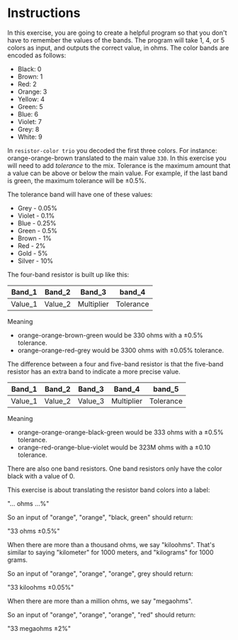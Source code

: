 # Instructions

In this exercise, you are going to create a helpful program so that you don't have to remember the values of the bands.
The program will take 1, 4, or 5 colors as input, and outputs the correct value, in ohms.
The color bands are encoded as follows:

- Black: 0
- Brown: 1
- Red: 2
- Orange: 3
- Yellow: 4
- Green: 5
- Blue: 6
- Violet: 7
- Grey: 8
- White: 9

In `resistor-color trio` you decoded the first three colors.
For instance: orange-orange-brown translated to the main value `330`.
In this exercise you will need to add _tolerance_ to the mix.
Tolerance is the maximum amount that a value can be above or below the main value.
For example, if the last band is green, the maximum tolerance will be ±0.5%.

The tolerance band will have one of these values:

- Grey - 0.05%
- Violet - 0.1%
- Blue - 0.25%
- Green - 0.5%
- Brown - 1%
- Red - 2%
- Gold - 5%
- Silver - 10%

The four-band resistor is built up like this:

| Band_1  | Band_2  | Band_3     | band_4    |
| ------- | ------- | ---------- | --------- |
| Value_1 | Value_2 | Multiplier | Tolerance |

Meaning

- orange-orange-brown-green would be 330 ohms with a ±0.5% tolerance.
- orange-orange-red-grey would be 3300 ohms with ±0.05% tolerance.

The difference between a four and five-band resistor is that the five-band resistor has an extra band to indicate a more precise value.

| Band_1  | Band_2  | Band_3  | Band_4     | band_5    |
| ------- | ------- | ------- | ---------- | --------- |
| Value_1 | Value_2 | Value_3 | Multiplier | Tolerance |

Meaning

- orange-orange-orange-black-green would be 333 ohms with a ±0.5% tolerance.
- orange-red-orange-blue-violet would be 323M ohms with a ±0.10 tolerance.

There are also one band resistors.
One band resistors only have the color black with a value of 0.

This exercise is about translating the resistor band colors into a label:

"... ohms ...%"

So an input of "orange", "orange", "black, green" should return:

"33 ohms ±0.5%"

When there are more than a thousand ohms, we say "kiloohms".
 That's similar to saying "kilometer" for 1000 meters, and "kilograms" for 1000 grams.

So an input of "orange", "orange", "orange", grey should return:

"33 kiloohms ±0.05%"

When there are more than a million ohms, we say "megaohms".

So an input of "orange", "orange", "orange", "red" should return:

"33 megaohms ±2%"
